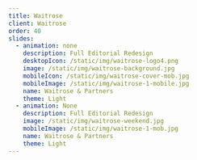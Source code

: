 ```yaml
---
title: Waitrose
client: Waitrose
order: 40
slides:
  - animation: none
    description: Full Editorial Redesign
    desktopIcon: /static/img/waitrose-logo4.png
    image: /static/img/waitrose-background.jpg
    mobileIcon: /static/img/waitrose-cover-mob.jpg
    mobileImage: /static/img/waitrose-1-mobile.jpg
    name: Waitrose & Partners
    theme: Light
  - animation: None
    description: Full Editorial Redesign
    image: /static/img/waitrose-weekend.jpg
    mobileImage: /static/img/waitrose-1-mob.jpg
    name: Waitrose & Partners
    theme: Light
---
```


